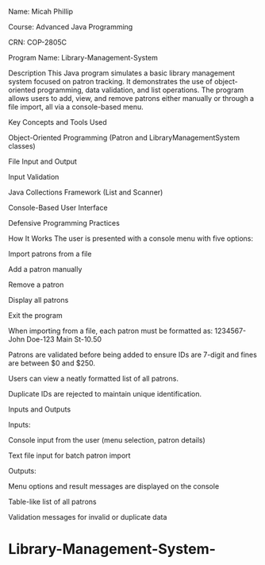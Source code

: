 Name: Micah Phillip

Course: Advanced Java Programming

CRN: COP-2805C

Program Name: Library-Management-System

Description
This Java program simulates a basic library management system focused on patron tracking. It demonstrates the use of object-oriented programming, data validation, and list operations. The program allows users to add, view, and remove patrons either manually or through a file import, all via a console-based menu.

Key Concepts and Tools Used

Object-Oriented Programming (Patron and LibraryManagementSystem classes)

File Input and Output

Input Validation

Java Collections Framework (List and Scanner)

Console-Based User Interface

Defensive Programming Practices

How It Works
The user is presented with a console menu with five options:

Import patrons from a file

Add a patron manually

Remove a patron

Display all patrons

Exit the program

When importing from a file, each patron must be formatted as:
1234567-John Doe-123 Main St-10.50

Patrons are validated before being added to ensure IDs are 7-digit and fines are between $0 and $250.

Users can view a neatly formatted list of all patrons.

Duplicate IDs are rejected to maintain unique identification.

Inputs and Outputs

Inputs:

Console input from the user (menu selection, patron details)

Text file input for batch patron import

Outputs:

Menu options and result messages are displayed on the console

Table-like list of all patrons

Validation messages for invalid or duplicate data

# Library-Management-System-
